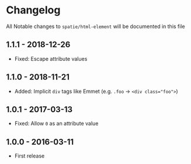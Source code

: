 # Changelog

All Notable changes to `spatie/html-element` will be documented in this file

## 1.1.1 - 2018-12-26
- Fixed: Escape attribute values

## 1.1.0 - 2018-11-21
- Added: Implicit `div` tags like Emmet (e.g. `.foo` -> `<div class="foo">`)

## 1.0.1 - 2017-03-13
- Fixed: Allow `0` as an attribute value

## 1.0.0 - 2016-03-11
- First release
